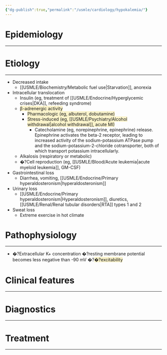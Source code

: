 ```yaml
---
{"dg-publish":true,"permalink":"/usmle/cardiology/hypokalemia/"}
---
```


# Epidemiology
---


# Etiology
---
- Decreased intake
	- [[USMLE/Biochemistry/Metabolic fuel use\|Starvation]], anorexia
- Intracellular translocation
	- Insulin (eg, treatment of [[USMLE/Endocrine/Hyperglycemic crises\|DKA]], refeeding syndrome)
	- <span style="background:rgba(240, 200, 0, 0.2)">β-adrenergic activity</span>
		- <span style="background:rgba(240, 200, 0, 0.2)">Pharmacologic (eg, albuterol, dobutamine)</span>
		- <span style="background:rgba(240, 200, 0, 0.2)">Stress-induced (eg, [[USMLE/Psychiatry/Alcohol withdrawal\|alcohol withdrawal]], acute MI)</span>
			- Catecholamine (eg, norepinephrine, epinephrine) release. Epinephrine activates the beta-2 receptor, leading to increased activity of the sodium-potassium ATPase pump and the sodium-potassium-2-chloride cotransporter, both of which transport potassium intracellularly.
	- Alkalosis (respiratory or metabolic)
	- �?Cell reproduction (eg, [[USMLE/Blood/Acute leukemia\|acute myeloid leukemia]], GM-CSF)
- Gastrointestinal loss
	- Diarrhea, vomiting, [[USMLE/Endocrine/Primary hyperaldosteronism\|hyperaldosteronism]]
- Urinary loss
	- [[USMLE/Endocrine/Primary hyperaldosteronism\|Hyperaldosteronism]], diuretics, [[USMLE/Renal/Renal tubular disorders\|RTA]] types 1 and 2
- Sweat loss
	- Extreme exercise in hot climate

# Pathophysiology
---
- �?Extracellular K+ concentration �?resting membrane potential becomes less negative than -90 mV �?<span style="background:rgba(240, 200, 0, 0.2)">�?excitability</span>

# Clinical features
---


# Diagnostics
---


# Treatment
---


